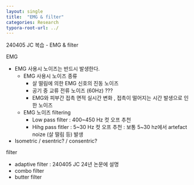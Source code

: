 ```yaml
---
layout: single
title:  "EMG & filter"
categories: Research
typora-root-url: ../
---
```


240405 JC 복습 - EMG & filter

EMG

- EMG 사용시 노이즈는 반드시 발생한다.
  - EMG 사용시 노이즈 종류
    - 살 떨림에 의한 EMG 신호의 진동 노이즈
    - 공기 중 교류 전류 노이즈 (60Hz) ???
    - EMG와 피부간 접촉 면적 실시간 변화 , 접촉이 떨어지는 시간 발생으로 인한 노이즈
  - EMG 노이즈 filtering
    - Low pass filter : 400~450 Hz 컷 오프 추천
    - Hihg pass fitler : 5~30 Hz 컷 오프 추천
      : 보통 5~30 hz에서 artefact noize (살 떨림 등) 발생
- Isometric / esentric? / consentric?



filter

- adaptive filter : 240405 JC 24년 논문에 설명
- combo filter
- butter filter